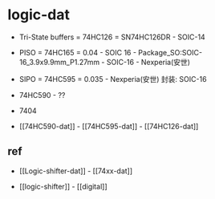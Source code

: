 
# logic-dat

- Tri-State buffers = 74HC126 = SN74HC126DR - SOIC-14
- PISO = 74HC165 = 0.04 - SOIC 16 - Package_SO:SOIC-16_3.9x9.9mm_P1.27mm - SOIC-16 - Nexperia(安世)
- SIPO = 74HC595 = 0.035 - Nexperia(安世) 封装: SOIC-16
- 74HC590 - ?? 

- 7404

- [[74HC590-dat]] - [[74HC595-dat]] - [[74HC126-dat]]

## ref 

- [[Logic-shifter-dat]] - [[74xx-dat]]

- [[logic-shifter]] - [[digital]]